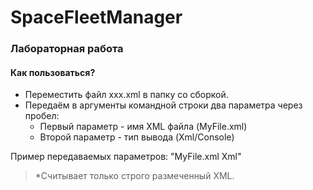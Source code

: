 # SpaceFleetManager
### Лабораторная работа

#### Как пользоваться?
+ Переместить файл xxx.xml в папку со сборкой.
+ Передаём в аргументы командной строки два параметра через пробел:
  + Первый параметр - имя XML файла (MyFile.xml)
  + Второй параметр - тип вывода (Xml/Console)

Пример передаваемых параметров: "MyFile.xml Xml"
> *Считывает только строго размеченный XML. 
